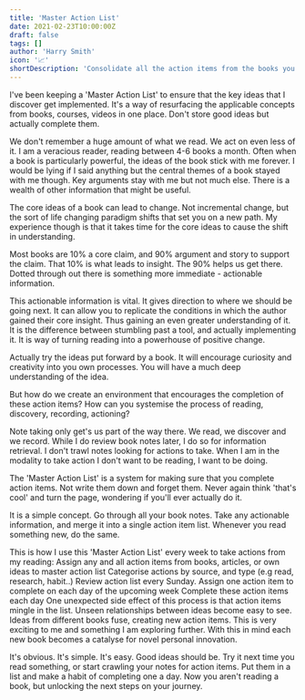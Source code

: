 ```yaml
---
title: 'Master Action List'
date: 2021-02-23T10:00:00Z
draft: false
tags: []
author: 'Harry Smith'
icon: '📈'
shortDescription: 'Consolidate all the action items from the books you read and actually do them.'
---
```


I've been keeping a 'Master Action List' to ensure that the key ideas that I discover get implemented. It's a way of resurfacing the applicable concepts from books, courses, videos in one place. Don't store good ideas but actually complete them.

We don't remember a huge amount of what we read. We act on even less of it. I am a veracious reader, reading between 4-6 books a month. Often when a book is particularly powerful, the ideas of the book stick with me forever. I would be lying if I said anything but the central themes of a book stayed with me though. Key arguments stay with me but not much else. There is a wealth of other information that might be useful.

The core ideas of a book can lead to change. Not incremental change, but the sort of life changing paradigm shifts that set you on a new path. My experience though is that it takes time for the core ideas to cause the shift in understanding.

Most books are 10% a core claim, and 90% argument and story to support the claim. That 10% is what leads to insight. The 90% helps us get there. Dotted through out there is something more immediate - actionable information.

This actionable information is vital. It gives direction to where we should be going next. It can allow you to replicate the conditions in which the author gained their core insight. Thus gaining an even greater understanding of it. It is the difference between stumbling past a tool, and actually implementing it. It is way of turning reading into a powerhouse of positive change.

Actually try the ideas put forward by a book. It will encourage curiosity and creativity into you own processes. You will have a much deep understanding of the idea.

But how do we create an environment that encourages the completion of these action items? How can you systemise the process of reading, discovery, recording, actioning?

Note taking only get's us part of the way there. We read, we discover and we record. While I do review book notes later, I do so for information retrieval. I don't trawl notes looking for actions to take. When I am in the modality to take action I don't want to be reading, I want to be doing.

The 'Master Action List' is a system for making sure that you complete action items. Not write them down and forget them. Never again think 'that's cool' and turn the page, wondering if you'll ever actually do it.

It is a simple concept. Go through all your book notes. Take any actionable information, and merge it into a single action item list. Whenever you read something new, do the same.

This is how I use this 'Master Action List' every week to take actions from my reading:
Assign any and all action items from books, articles, or own ideas to master action list
Categorise actions by source, and type (e.g read, research, habit..)
Review action list every Sunday. Assign one action item to complete on each day of the upcoming week
Complete these action items each day
One unexpected side effect of this process is that action items mingle in the list. Unseen relationships between ideas become easy to see. Ideas from different books fuse, creating new action items. This is very exciting to me and something I am exploring further. With this in mind each new book becomes a catalyse for novel personal innovation.

It's obvious. It's simple. It's easy. Good ideas should be. Try it next time you read something, or start crawling your notes for action items. Put them in a list and make a habit of completing one a day. Now you aren't reading a book, but unlocking the next steps on your journey.
